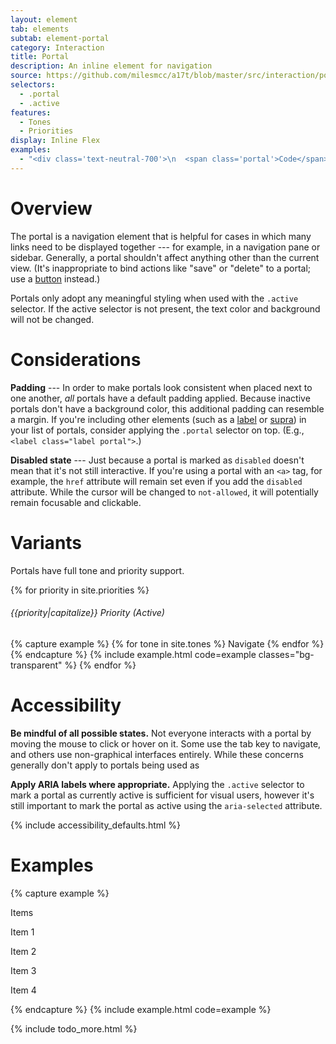 ```yaml
---
layout: element
tab: elements
subtab: element-portal
category: Interaction
title: Portal
description: An inline element for navigation
source: https://github.com/milesmcc/a17t/blob/master/src/interaction/portal.js
selectors:
  - .portal
  - .active
features:
  - Tones
  - Priorities
display: Inline Flex
examples:
  - "<div class='text-neutral-700'>\n  <span class='portal'>Code</span>\n  <span class='portal ~info active' aria-selected='true'>Support</span>\n  <span class='portal'>Members</span>\n  <span class='portal' disabled>Disabled</span>\n</div>"
---
```


# Overview

The portal is a navigation element that is helpful for cases in which many links need to be displayed together --- for example, in a navigation pane or sidebar. Generally, a portal shouldn't affect anything other than the current view. (It's inappropriate to bind actions like "save" or "delete" to a portal; use a [button](/interaction/button) instead.)

Portals only adopt any meaningful styling when used with the `.active` selector. If the active selector is not present, the text color and background will not be changed.

# Considerations

**Padding** --- In order to make portals look consistent when placed next to one another, _all_ portals have a default padding applied. Because inactive portals don't have a background color, this additional padding can resemble a margin. If you're including other elements (such as a [label](/typography/label) or [supra](/typography/supra)) in your list of portals, consider applying the `.portal` selector on top. (E.g., `<label class="label portal">`.)

**Disabled state** --- Just because a portal is marked as `disabled` doesn't mean that it's not still interactive. If you're using a portal with an `<a>` tag, for example, the `href` attribute will remain set even if you add the `disabled` attribute. While the cursor will be changed to `not-allowed`, it will potentially remain focusable and clickable.

# Variants

Portals have full tone and priority support.

{% for priority in site.priorities %}
###### {{priority|capitalize}} Priority (Active)
{% capture example %}
{% for tone in site.tones %}
<span class="portal ~{{tone}} @{{priority}} active mr-2 mb-2">Navigate</span>
{% endfor %}
{% endcapture %}
{% include example.html code=example classes="bg-transparent" %}
{% endfor %}

# Accessibility

**Be mindful of all possible states.** Not everyone interacts with a portal by moving the mouse to click or hover on it. Some use the tab key to navigate, and others use non-graphical interfaces entirely. While these concerns generally don't apply to portals being used as <a>

**Apply ARIA labels where appropriate.** Applying the `.active` selector to mark a portal as currently active is sufficient for visual users, however it's still important to mark the portal as active using the `aria-selected` attribute.

{% include accessibility_defaults.html %}

# Examples

{% capture example %}
<p class="portal supra pointer-events-none">Items</p>
<p><span class="portal">Item 1</span></p>
<p><span class="portal ~info active">Item 2</span></p>
<p><span class="portal">Item 3</span></p>
<p><span class="portal">Item 4</span></p>
{% endcapture %}
{% include example.html code=example %}

{% include todo_more.html %}
